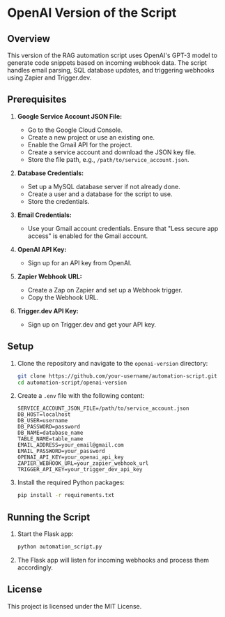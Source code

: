 # OpenAI Version of the Script

## Overview

This version of the RAG automation script uses OpenAI's GPT-3 model to generate code snippets based on incoming webhook data. The script handles email parsing, SQL database updates, and triggering webhooks using Zapier and Trigger.dev.

## Prerequisites

1. **Google Service Account JSON File:**
    - Go to the Google Cloud Console.
    - Create a new project or use an existing one.
    - Enable the Gmail API for the project.
    - Create a service account and download the JSON key file.
    - Store the file path, e.g., `/path/to/service_account.json`.

2. **Database Credentials:**
    - Set up a MySQL database server if not already done.
    - Create a user and a database for the script to use.
    - Store the credentials.

3. **Email Credentials:**
    - Use your Gmail account credentials. Ensure that "Less secure app access" is enabled for the Gmail account.

4. **OpenAI API Key:**
    - Sign up for an API key from OpenAI.

5. **Zapier Webhook URL:**
    - Create a Zap on Zapier and set up a Webhook trigger.
    - Copy the Webhook URL.

6. **Trigger.dev API Key:**
    - Sign up on Trigger.dev and get your API key.

## Setup

1. Clone the repository and navigate to the `openai-version` directory:
    ```sh
    git clone https://github.com/your-username/automation-script.git
    cd automation-script/openai-version
    ```

2. Create a `.env` file with the following content:
    ```plaintext
    SERVICE_ACCOUNT_JSON_FILE=/path/to/service_account.json
    DB_HOST=localhost
    DB_USER=username
    DB_PASSWORD=password
    DB_NAME=database_name
    TABLE_NAME=table_name
    EMAIL_ADDRESS=your_email@gmail.com
    EMAIL_PASSWORD=your_password
    OPENAI_API_KEY=your_openai_api_key
    ZAPIER_WEBHOOK_URL=your_zapier_webhook_url
    TRIGGER_API_KEY=your_trigger_dev_api_key
    ```

3. Install the required Python packages:
    ```sh
    pip install -r requirements.txt
    ```

## Running the Script

1. Start the Flask app:
    ```sh
    python automation_script.py
    ```

2. The Flask app will listen for incoming webhooks and process them accordingly.

## License

This project is licensed under the MIT License.


